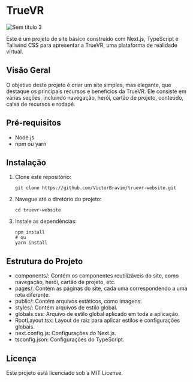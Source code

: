# TrueVR

![Sem título 3](https://github.com/VictorBravim/TrueVR/assets/122113588/6eb2cb5d-0a8b-4fa4-8252-4dc37eaf63b1)

Este é um projeto de site básico construído com Next.js, TypeScript e Tailwind CSS para apresentar a TrueVR, uma plataforma de realidade virtual.

## Visão Geral

O objetivo deste projeto é criar um site simples, mas elegante, que destaque os principais recursos e benefícios da TrueVR. Ele consiste em várias seções, incluindo navegação, herói, cartão de projeto, conteúdo, caixa de recursos e rodapé.

## Pré-requisitos

- Node.js
- npm ou yarn

## Instalação

1. Clone este repositório:
 
   ```
   git clone https://github.com/VictorBravim/truevr-website.git
   ```
2. Navegue até o diretório do projeto:
   
   ```
   cd truevr-website
   ```
3. Instale as dependências:
   
   ```
   npm install
   # ou
   yarn install
   ```
## Estrutura do Projeto

- components/: Contém os componentes reutilizáveis do site, como navegação, herói, cartão de projeto, etc.
- pages/: Contém as páginas do site, cada uma correspondendo a uma rota diferente.
- public/: Contém arquivos estáticos, como imagens.
- styles/: Contém arquivos de estilo global.
- globals.css: Arquivo de estilo global aplicado em toda a aplicação.
- RootLayout.tsx: Layout de raiz para aplicar estilos e configurações globais.
- next.config.js: Configurações do Next.js.
- tsconfig.json: Configurações do TypeScript.

## Licença

Este projeto está licenciado sob a MIT License.
